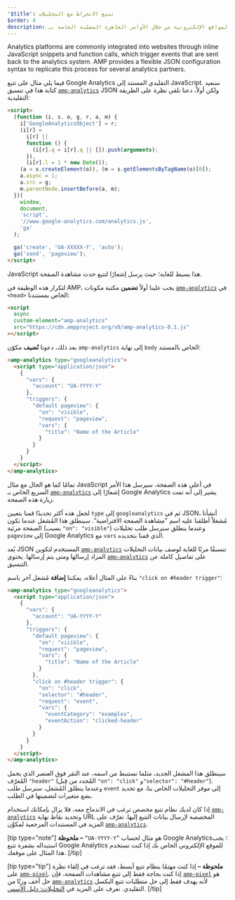 ```yaml
---
'$title': تتبع الانخراط مع التحليلات
$order: 4
description: عادةً ما يتم دمج منصات التحليلات في المواقع الإلكترونية من خلال الأوامر الجاهزة المضمّنة الخاصة بـ JavaScript، واستدعاءات الوظائف، التي تؤدي إلى أحداث يتم إرسالها مرة أخرى إلى نظام التحليلات.
---
```


Analytics platforms are commonly integrated into websites through inline JavaScript snippets and function calls, which trigger events that are sent back to the analytics system. AMP provides a flexible JSON configuration syntax to replicate this process for several analytics partners.

فيما يلي مثال على تتبع Google Analytics التقليدي المستند إلى JavaScript. سنعيد كتابة هذا في تنسيق [`amp-analytics`](../../../../documentation/components/reference/amp-analytics.md) JSON ولكن أولاً، دعنا نلقي نظرة على الطريقة التقليدية:

```html
<script>
  (function (i, s, o, g, r, a, m) {
    i['GoogleAnalyticsObject'] = r;
    (i[r] =
      i[r] ||
      function () {
        (i[r].q = i[r].q || []).push(arguments);
      }),
      (i[r].l = 1 * new Date());
    (a = s.createElement(o)), (m = s.getElementsByTagName(o)[0]);
    a.async = 1;
    a.src = g;
    m.parentNode.insertBefore(a, m);
  })(
    window,
    document,
    'script',
    '//www.google-analytics.com/analytics.js',
    'ga'
  );

  ga('create', 'UA-XXXXX-Y', 'auto');
  ga('send', 'pageview');
</script>
```

JavaScript هذا بسيط للغاية؛ حيث يرسل إشعارًا لتتبع حدث مشاهدة الصفحة.

لتكرار هذه الوظيفة في AMP، يجب علينا أولاً **تضمين** مكتبة مكونات [`amp-analytics`](../../../../documentation/components/reference/amp-analytics.md) في `<head>` الخاص بمستندنا:

```html
<script
  async
  custom-element="amp-analytics"
  src="https://cdn.ampproject.org/v0/amp-analytics-0.1.js"
></script>
```

بعد ذلك، دعونا **نُضيف** مكوّن <a><code data-md-type="codespan">amp-analytics</code></a> إلى نهاية <code>body</code> الخاص بالمستند:

```html
<amp-analytics type="googleanalytics">
  <script type="application/json">
    {
      "vars": {
        "account": "UA-YYYY-Y"
      },
      "triggers": {
        "default pageview": {
          "on": "visible",
          "request": "pageview",
          "vars": {
            "title": "Name of the Article"
          }
        }
      }
    }
  </script>
</amp-analytics>
```

تمامًا كما هو الحال مع مثال JavaScript في أعلى هذه الصفحة، سيرسل هذا الأمر السريع الخاص بـ [`amp-analytics`](../../../../documentation/components/reference/amp-analytics.md) إشعارًا إلى Google Analytics يشير إلى أنه تمت زيارة هذه الصفحة.

لجعل هذه أكثر تحديدًا قمنا بتعيين `type` إلى `googleanalytics` ثم في JSON، أنشأنا مُشغلاً أطلقنا عليه اسم "مشاهدة الصفحة الافتراضية". سينطلق هذا المُشغل عندما تكون الصفحة مرئية (بسبب `"on": "visible"`) وعندما ينطلق سنرسل طلب تحليلات `pageview` إلى Google Analytics مع `vars` الذي قمنا بتحديده.

يُعد JSON المستخدم لتكوين [`amp-analytics`](../../../../documentation/components/reference/amp-analytics.md) تنسيقًا مرنًا للغاية لوصف بيانات التحليلات المراد إرسالها ومتى يتم إرسالها. يحتوي [`amp-analytics`](../../../../documentation/components/reference/amp-analytics.md) على تفاصيل كاملة عن التنسيق.

بناءً على المثال أعلاه، يمكننا **إضافة** مُشغل آخر باسم `"click on #header trigger"`:

```html
<amp-analytics type="googleanalytics">
  <script type="application/json">
    {
      "vars": {
        "account": "UA-YYYY-Y"
      },
      "triggers": {
        "default pageview": {
          "on": "visible",
          "request": "pageview",
          "vars": {
            "title": "Name of the Article"
          }
        },
        "click on #header trigger": {
          "on": "click",
          "selector": "#header",
          "request": "event",
          "vars": {
            "eventCategory": "examples",
            "eventAction": "clicked-header"
          }
        }
      }
    }
  </script>
</amp-analytics>
```

سينطلق هذا المشغل الجديد، مثلما نستنبط من اسمه، عند النقر فوق العنصر الذي يحمل المُعرّف `"header"` (المُحدد من قِبل `"on": "click"` و`"selector": "#header"`). وعندما ينطلق المُشغل، سنرسل طلب `event` إلى موفر التحليلات الخاص بنا، مع تحديد بضع متغيرات لتضمينها في الطلب.

إذا كان لديك نظام تتبع مخصص ترغب في الاندماج معه، فلا يزال بإمكانك استخدام [`amp-analytics`](../../../../documentation/components/reference/amp-analytics.md) وتحديد نقاط نهاية URL المخصصة لإرسال بيانات التتبع إليها. تعرّف على المزيد في المستندات المرجعية لمكوِّن [`amp-analytics`](../../../../documentation/components/reference/amp-analytics.md).

[tip type="note"] **ملحوظة –** `“UA-YYYY-Y”` هو مثال لحساب Google Analytics؛ يجب استبداله بشفرة تتبع Google Analytics للموقع الإلكتروني الخاص بك إذا كنت تستخدم هذا المثال على موقعك. [/tip]

[tip type="tip"] **ملحوظة –** إذا كنت مهتمًا بنظام تتبع أبسط، فقد ترغب في إلقاء نظرة على [`amp-pixel`](../../../../documentation/components/reference/amp-pixel.md). إذا كنت بحاجة فقط إلى تتبع مشاهدات الصفحة، فإن [`amp-pixel`](../../../../documentation/components/reference/amp-pixel.md) هو حل أخف وزنًا من [`amp-analytics`](../../../../documentation/components/reference/amp-analytics.md) لأنه يهدف فقط إلى حل متطلبات تتبع البكسل التقليدي. تعرف على المزيد في [التحليلات: دليل الأسس](../../../../documentation/guides-and-tutorials/optimize-measure/configure-analytics/analytics_basics.md). [/tip]
